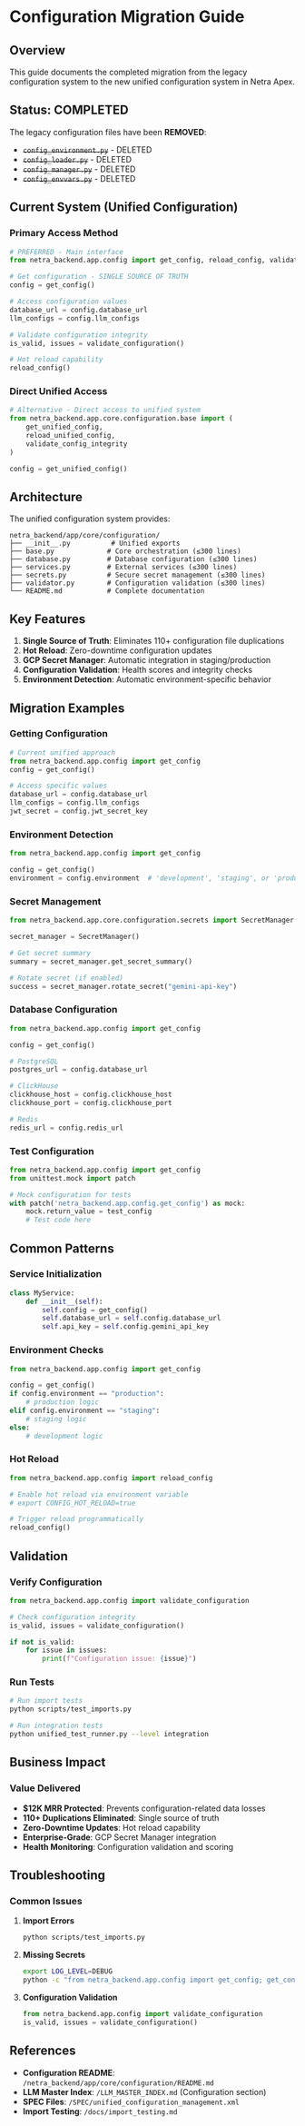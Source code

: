# Configuration Migration Guide

## Overview

This guide documents the completed migration from the legacy configuration system to the new unified configuration system in Netra Apex.

## Status: COMPLETED

The legacy configuration files have been **REMOVED**:
- ~~`config_environment.py`~~ - DELETED
- ~~`config_loader.py`~~ - DELETED  
- ~~`config_manager.py`~~ - DELETED
- ~~`config_envvars.py`~~ - DELETED

## Current System (Unified Configuration)

### Primary Access Method
```python
# PREFERRED - Main interface
from netra_backend.app.config import get_config, reload_config, validate_configuration

# Get configuration - SINGLE SOURCE OF TRUTH
config = get_config()

# Access configuration values
database_url = config.database_url
llm_configs = config.llm_configs

# Validate configuration integrity
is_valid, issues = validate_configuration()

# Hot reload capability
reload_config()
```

### Direct Unified Access
```python
# Alternative - Direct access to unified system
from netra_backend.app.core.configuration.base import (
    get_unified_config,
    reload_unified_config,
    validate_config_integrity
)

config = get_unified_config()
```

## Architecture

The unified configuration system provides:

```
netra_backend/app/core/configuration/
├── __init__.py          # Unified exports
├── base.py             # Core orchestration (≤300 lines)
├── database.py         # Database configuration (≤300 lines)  
├── services.py         # External services (≤300 lines)
├── secrets.py          # Secure secret management (≤300 lines)
├── validator.py        # Configuration validation (≤300 lines)
└── README.md           # Complete documentation
```

## Key Features

1. **Single Source of Truth**: Eliminates 110+ configuration file duplications
2. **Hot Reload**: Zero-downtime configuration updates
3. **GCP Secret Manager**: Automatic integration in staging/production
4. **Configuration Validation**: Health scores and integrity checks
5. **Environment Detection**: Automatic environment-specific behavior

## Migration Examples

### Getting Configuration

```python
# Current unified approach
from netra_backend.app.config import get_config
config = get_config()

# Access specific values
database_url = config.database_url
llm_configs = config.llm_configs
jwt_secret = config.jwt_secret_key
```

### Environment Detection

```python
from netra_backend.app.config import get_config

config = get_config()
environment = config.environment  # 'development', 'staging', or 'production'
```

### Secret Management

```python
from netra_backend.app.core.configuration.secrets import SecretManager

secret_manager = SecretManager()

# Get secret summary
summary = secret_manager.get_secret_summary()

# Rotate secret (if enabled)
success = secret_manager.rotate_secret("gemini-api-key")
```

### Database Configuration

```python
from netra_backend.app.config import get_config

config = get_config()

# PostgreSQL
postgres_url = config.database_url

# ClickHouse  
clickhouse_host = config.clickhouse_host
clickhouse_port = config.clickhouse_port

# Redis
redis_url = config.redis_url
```

### Test Configuration

```python
from netra_backend.app.config import get_config
from unittest.mock import patch

# Mock configuration for tests
with patch('netra_backend.app.config.get_config') as mock:
    mock.return_value = test_config
    # Test code here
```

## Common Patterns

### Service Initialization

```python
class MyService:
    def __init__(self):
        self.config = get_config()
        self.database_url = self.config.database_url
        self.api_key = self.config.gemini_api_key
```

### Environment Checks

```python
from netra_backend.app.config import get_config

config = get_config()
if config.environment == "production":
    # production logic
elif config.environment == "staging":
    # staging logic  
else:
    # development logic
```

### Hot Reload

```python
from netra_backend.app.config import reload_config

# Enable hot reload via environment variable
# export CONFIG_HOT_RELOAD=true

# Trigger reload programmatically
reload_config()
```

## Validation

### Verify Configuration

```python
from netra_backend.app.config import validate_configuration

# Check configuration integrity
is_valid, issues = validate_configuration()

if not is_valid:
    for issue in issues:
        print(f"Configuration issue: {issue}")
```

### Run Tests

```bash
# Run import tests
python scripts/test_imports.py

# Run integration tests
python unified_test_runner.py --level integration
```

## Business Impact

### Value Delivered
- **$12K MRR Protected**: Prevents configuration-related data losses
- **110+ Duplications Eliminated**: Single source of truth
- **Zero-Downtime Updates**: Hot reload capability
- **Enterprise-Grade**: GCP Secret Manager integration
- **Health Monitoring**: Configuration validation and scoring

## Troubleshooting

### Common Issues

1. **Import Errors**
   ```bash
   python scripts/test_imports.py
   ```

2. **Missing Secrets**
   ```bash
   export LOG_LEVEL=DEBUG
   python -c "from netra_backend.app.config import get_config; get_config()"
   ```

3. **Configuration Validation**
   ```python
   from netra_backend.app.config import validate_configuration
   is_valid, issues = validate_configuration()
   ```

## References

- **Configuration README**: `/netra_backend/app/core/configuration/README.md`
- **LLM Master Index**: `/LLM_MASTER_INDEX.md` (Configuration section)
- **SPEC Files**: `/SPEC/unified_configuration_management.xml`
- **Import Testing**: `/docs/import_testing.md`
